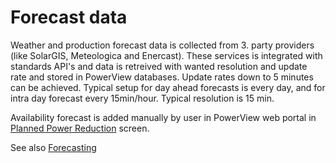 # Forecast data

Weather and production forecast data is collected from 3. party providers (like SolarGIS, Meteologica and Enercast).
These services is integrated with standards API's and data is retreived with wanted resolution and update rate and stored in PowerView databases.
Update rates down to 5 minutes can be achieved. 
Typical setup for day ahead forecasts is every day, and for intra day forecast every 15min/hour.
Typical resolution is 15 min.

Availability forecast is added manually by user in PowerView web portal in [Planned Power Reduction](../user_interfaces/forecasting/planned_power_reduction.md) screen. 

See also [Forecasting](../user_interfaces/forecasting/README.md)
